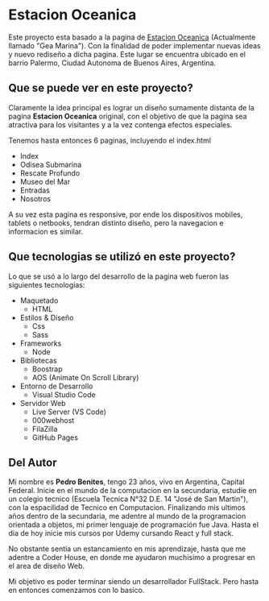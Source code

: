 # Estacion Oceanica

Este proyecto esta basado a la pagina de [Estacion Oceanica](https://www.mundogea.com.ar/sitio2023/gea-marina/) (Actualmente llamado "Gea Marina"). Con la finalidad de poder implementar nuevas ideas y nuevo rediseño a dicha pagina. Este lugar se encuentra ubicado en el barrio Palermo, Ciudad Autonoma de Buenos Aires, Argentina. 

## Que se puede ver en este proyecto?

Claramente la idea principal es lograr un diseño sumamente distanta de la pagina **Estacion Oceanica** original, con el objetivo de que la pagina sea atractiva para los visitantes y a la vez contenga efectos especiales. 

Tenemos hasta entonces 6 paginas, incluyendo el index.html
* Index
* Odisea Submarina
* Rescate Profundo
* Museo del Mar
* Entradas
* Nosotros

A su vez esta pagina es responsive, por ende los dispositivos mobiles, tablets o netbooks, tendran distinto diseño, pero la navegacion e informacion es similar.

## Que tecnologias se utilizó en este proyecto?

Lo que se usó a lo largo del desarrollo de la pagina web fueron las siguientes tecnologias:

* Maquetado 
    * HTML
* Estilos & Diseño
    * Css
    * Sass
* Frameworks 
    * Node
* Bibliotecas
    * Boostrap
    * AOS (Animate On Scroll Library)
* Entorno de Desarrollo
    * Visual Studio Code
* Servidor Web
    * Live Server (VS Code)
    * 000webhost
    * FilaZilla
    * GitHub Pages

## Del Autor

Mi nombre es **Pedro Benites**, tengo 23 años, vivo en Argentina, Capital Federal. Inicie en el mundo de la computacion en la secundaria, estudie en un colegio tecnico (Escuela Tecnica N°32 D.E. 14 "José de San Martin"), con la espacilidad de Tecnico en Computacion. Finalizando mis ultimos años dentro de la secundaria, me adentre al mundo de la programacion orientada a objetos, mi primer lenguaje de programación fue Java. Hasta el dia de hoy inicie mis cursos por Udemy cursando React y full stack. 

No obstante sentia un estancamiento en mis aprendizaje, hasta que me adentre a Coder House, en donde me ayudaron muchisimo a progresar en el area de diseño Web. 

Mi objetivo es poder terminar siendo un desarrollador FullStack. Pero hasta en entonces comenzamos con lo basico. 
